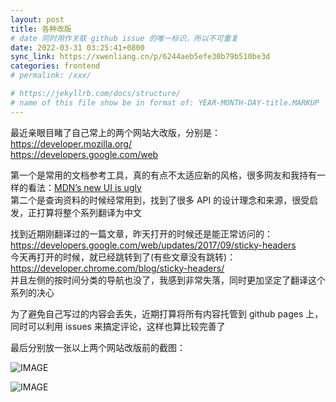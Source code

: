 ```yaml
---
layout: post
title: 各种改版
# date 同时用作关联 github issue 的唯一标识，所以不可重复
date: 2022-03-31 03:25:41+0800
sync_link: https://xwenliang.cn/p/6244aeb5efe30b79b510be3d
categories: frontend
# permalink: /xxx/

# https://jekyllrb.com/docs/structure/
# name of this file show be in format of: YEAR-MONTH-DAY-title.MARKUP
---
```



最近亲眼目睹了自己常上的两个网站大改版，分别是：  
https://developer.mozilla.org/  
https://developers.google.com/web  

第一个是常用的文档参考工具，真的有点不太适应新的风格，很多网友和我持有一样的看法：[MDN’s new UI is ugly](https://discourse.mozilla.org/t/mdns-new-ui-is-ugly/93993/2)  
第二个是查询资料的时候经常用到，找到了很多 API 的设计理念和来源，很受启发，正打算将整个系列翻译为中文  

找到近期刚翻译过的一篇文章，昨天打开的时候还是能正常访问的：  
https://developers.google.com/web/updates/2017/09/sticky-headers  
今天再打开的时候，就已经跳转到了(有些文章没有跳转)：  
https://developer.chrome.com/blog/sticky-headers/  
并且左侧的按时间分类的导航也没了，我感到非常失落，同时更加坚定了翻译这个系列的决心  

为了避免自己写过的内容会丢失，近期打算将所有内容托管到 github pages 上，同时可以利用 issues 来搞定评论，这样也算比较完善了  

最后分别放一张以上两个网站改版前的截图：  

![IMAGE](https://cdn.jsdelivr.net/gh/xwenliang/gallery2022/2022-3-31-4143f5f836.jpg)  

![IMAGE](https://cdn.jsdelivr.net/gh/xwenliang/gallery2022/2022-3-31-9cd125889f.jpg)  

